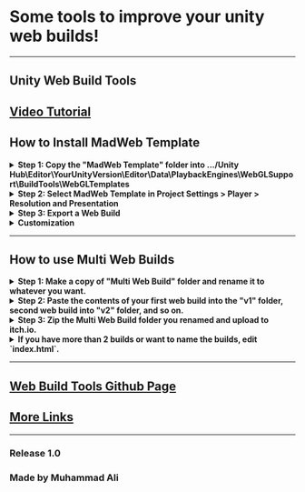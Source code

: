 # Some tools to improve your unity web builds!

---

## Unity Web Build Tools

[Video Tutorial](https://www.youtube.com/watch?v=vv8LwzHYqEw)
---

## How to Install MadWeb Template

<details>
  <summary><b>Step 1: Copy the "MadWeb Template" folder into .../Unity Hub\Editor\YourUnityVersion\Editor\Data\PlaybackEngines\WebGLSupport\BuildTools\WebGLTemplates</b></summary>
  
  Copy the "MadWeb Template" folder present in the download.  
  [Locate your unity editor install location.](https://docs.unity3d.com/2018.2/Documentation/Manual/GettingStartedInstallingHub.html#:~:text=of%20the%20Hub.-,Click%20the%20Installs%20tab.,and%20select%20the%20Unity%20executable.)  
  Open "Editor\YourUnityVersion\Editor\Data\PlaybackEngines\WebGLSupport\BuildTools\WebGLTemplates" folder.  
  Paste the "MadWeb Template" folder there.  
  ![Paste folder](Screenshots/location.png)
</details>

<details>
  <summary><b> Step 2: Select MadWeb Template in Project Settings > Player > Resolution and Presentation</b></summary>
  
  [View detailed info here.](https://docs.unity3d.com/Manual/web-templates-intro.html)  
  ![Select template](Screenshots/respreswindow.png)
</details>

<details>
  <summary><b> Step 3: Export a Web Build</b></summary>
  
  Do you really need a summary for this??  
  ![Preview](Screenshots/view.png)
</details>

<details>
  <summary><b> Customization</b></summary>

  -  ** Change the font by replacing `TemplateData/font.ttf` **   
    Make sure to replace with the same name.

  -  ** Change loading subtitles by editing `TemplateData/subtitles.txt` **   
    Format:  
    ```
    50%:Half Done  
    70%: More than half Done  
    ```

  ![Edit subtitles](Screenshots/subs%20(2).png)  
  ![Edit subtitles](Screenshots/subs%20(1).png)
</details>

---

## How to use Multi Web Builds

<details>
  <summary><b> Step 1: Make a copy of "Multi Web Build" folder and rename it to whatever you want.</b></summary>
  
  Copy it somewhere outside of this downloads folder.  
  ![Copy the folder](Screenshots/copyoffolder.png)
</details>

<details>
  <summary><b> Step 2: Paste the contents of your first web build into the "v1" folder, second web build into "v2" folder, and so on.</b></summary>
  
  Make sure that `index.html` is directly accessible in those folders.  
  ![Paste version 1](Screenshots/paste%20(1).png)  
  ![Paste version 2](Screenshots/paste%20(2).png)
</details>

<details>
  <summary><b> Step 3: Zip the Multi Web Build folder you renamed and upload to itch.io.</b></summary>
</details>

<details>
  <summary><b> If you have more than 2 builds or want to name the builds, edit `index.html`.</b></summary>
  
  Open "Multi Web Build" or the renamed folder and edit the `index.html` directly inside it.  
  Add new versions using:
  ```
  <a href="#" onclick="loadVersion('vn')">Version N</a>
  ```
  ![Versions](Screenshots/change.png)
</details>

---

## [Web Build Tools Github Page](https://github.com/Alimadcorp/webbuildtools)

## [More Links](https://alimadcorp.github.io/site/social.html)

---

### Release 1.0  
### Made by Muhammad Ali


